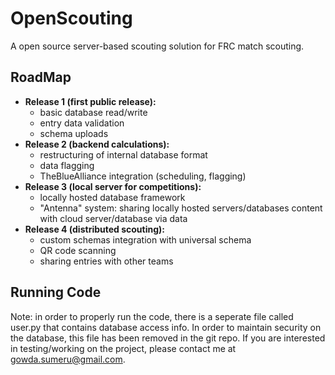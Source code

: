 # OpenScouting
A open source server-based scouting solution for FRC match scouting.

## RoadMap
- **Release 1 (first public release):**
  - basic database read/write
  - entry data validation
  - schema uploads
- **Release 2 (backend calculations):**
  - restructuring of internal database format
  - data flagging
  - TheBlueAlliance integration (scheduling, flagging)
- **Release 3 (local server for competitions):**
  - locally hosted database framework
  - "Antenna" system: sharing locally hosted servers/databases content with cloud server/database via data
- **Release 4 (distributed scouting):**
  - custom schemas integration with universal schema
  - QR code scanning
  - sharing entries with other teams

## Running Code
Note: in order to properly run the code, there is a seperate file called user.py that contains database access info. In order to maintain security on the database, this file has been removed in the git repo. If you are interested in testing/working on the project, please contact me at <gowda.sumeru@gmail.com>.
